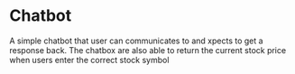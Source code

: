 # Chatbot

A simple chatbot that user can communicates to and xpects to get a response back.
The chatbox are also able to return the current stock price when users enter the correct stock symbol

